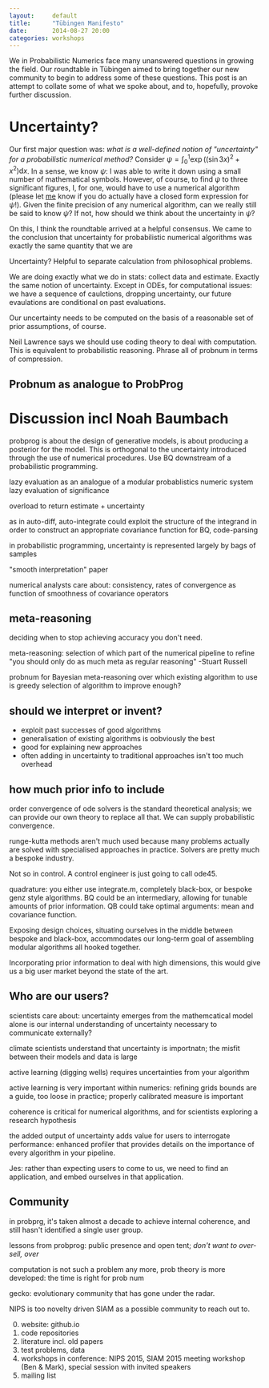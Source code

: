 ```yaml
---
layout:     default
title:      "Tübingen Manifesto"
date:       2014-08-27 20:00
categories: workshops
---
```


We in Probabilistic Numerics face many unanswered questions in growing the field.
Our roundtable in Tübingen aimed to bring together our new community to begin to address some of these questions. 
This post is an attempt to collate some of what we spoke about, and to, hopefully, provoke further discussion.

# Uncertainty?

Our first major question was: *what is a well-defined notion of "uncertainty" for a probabilistic numerical method?* 
Consider $\psi = \int_{0}^{1} \exp\bigl((\sin 3 x)^2 + x^2\bigr)\mathrm{d}x$. 
In a sense, we know $\psi$: I was able to write it down using a small number of mathematical symbols.
However, of course, to find $\psi$ to three significant figures, I, for one, would have to use a numerical algorithm (please let [me](mailto:mosb@robots.ox.ac.uk) know if you do actually have a closed form expression for $\psi$!). 
Given the finite precision of any numerical algorithm, can we really still be said to know $\psi$?
If not, how should we think about the uncertainty in $\psi$?

On this, I think the roundtable arrived at a helpful consensus.
We came to the conclusion that uncertainty for probabilistic numerical algorithms was exactly the same quantity that we are 

Uncertainty? Helpful to separate calculation from philosophical problems.

We are doing exactly what we do in stats: collect data and estimate. Exactly the same notion of uncertainty. 
Except in ODEs, for computational issues: we have a sequence of caulctions, dropping uncertainty, our future evaulations are conditional on past evaluations. 

Our uncertainty needs to be computed on the basis of a reasonable set of prior assumptions, of course.

Neil Lawrence says we should use coding theory to deal with computation. This is equivalent to probabilistic reasoning. Phrase all of probnum in terms of compression. 


## Probnum as analogue to ProbProg

# Discussion incl Noah Baumbach 
probprog is about the design of generative models, is about producing a posterior for the model. This is orthogonal to the uncertainty introduced through the use of numerical procedures. Use BQ downstream of a probabilistic programming. 

lazy evaluation as an analogue of a modular probablistics numeric system
lazy evaluation of significance

overload to return estimate + uncertainty

as in auto-diff, auto-integrate could exploit the structure of the integrand in order to construct an appropriate covariance function for BQ, code-parsing

in probabilistic programming, uncertainty is represented largely by bags of samples

"smooth interpretation" paper

numerical analysts care about: consistency, rates of convergence as function of smoothness of covariance operators

## meta-reasoning

deciding when to stop achieving accuracy you don't need.

meta-reasoning: selection of which part of the numerical pipeline to refine
"you should only do as much meta as regular reasoning"
-Stuart Russell

probnum for Bayesian meta-reasoning over which existing algorithm to use
is greedy selection of algorithm to improve enough?

## should we interpret or invent?

* exploit past successes of good algorithms
* generalisation of existing algorithms is oobviously the best
* good for explaining new approaches
* often adding in uncertainty to traditional approaches isn't too much overhead

## how much prior info to include


order convergence of ode solvers is the standard theoretical analysis; we can provide our own theory to replace all that. We can supply probabilistic convergence.

runge-kutta methods aren't much used because many problems actually are solved with specialised approaches in practice. Solvers are pretty much a bespoke industry. 

Not so in control. A control engineer is just going to call ode45. 

quadrature: you either use integrate.m, completely black-box, or bespoke genz style algorithms. BQ could be an intermediary, allowing for tunable amounts of prior information. QB could take optimal arguments: mean and covariance function.

Exposing design choices, situating ourselves in the middle between bespoke and black-box, accommodates our long-term goal of assembling modular algorithms all hooked together. 

Incorporating prior information to deal with high dimensions, this would give us a big user market beyond the state of the art.

## Who are our users?

scientists care about: uncertainty emerges from the mathemcatical model alone
is our internal understanding of uncertainty necessary to communicate externally?

climate scientists understand that uncertainty is importnatn; the misfit between their models and data is large

active learning (digging wells) requires uncertainties from your algorithm

active learning is very important within numerics: refining grids
bounds are a guide, too loose in practice; properly calibrated measure is important

coherence is critical for numerical algorithms, and for scientists exploring a research hypothesis

the added output of uncertainty adds value for users to interrogate performance: enhanced profiler that provides details on the importance of every algorithm in your pipeline.  

Jes: rather than expecting users to come to us, we need to find an application, and embed ourselves in that application.

## Community

in probprg, it's taken almost a decade to achieve internal coherence, and still hasn't identified a single user group.

lessons from probprog: public presence and open tent; *don't want to over-sell, over*

computation is not such a problem any more, prob theory is more developed: the time is right for prob num

gecko: evolutionary community that has gone under the radar.

NIPS is too novelty driven
SIAM as a possible community to reach out to. 

0. website: github.io
1. code repositories
2. literature incl. old papers
2. test problems, data
3. workshops in conference: NIPS 2015, SIAM 2015 meeting workshop (Ben & Mark), special session with invited speakers
4. mailing list
